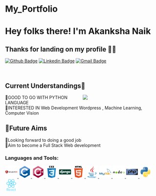 # My_Portfolio

# Hey folks there! I'm Akanksha Naik 
## Thanks for landing on my profile 🙏🏻
[![Github Badge](https://img.shields.io/badge/-Github-000?style=flat-square&logo=Github&logoColor=white&link=https://github.com/Akankshanaik)](https://github.com/Akankshanaik)
[![Linkedin Badge](https://img.shields.io/badge/-LinkedIn-blue?style=flat-square&logo=https://www.linkedin.com/in/akanksha-naik/)](https://www.linkedin.com/in/akanksha-naik/)
[![Gmail Badge](https://img.shields.io/badge/-Gmail-c14438?style=flat-square&logo=Gmail&logoColor=white&link=mailto:naikakanksha3@gmail.com)](mailto:naikakanksha3@gmail.com)

<br>

## Current Understandings🚩
<p>
  <img width="250" align='right' src="https://github.com/MrShubham1267/Data-Science-Portfolio/blob/main/assets/coding.gif?raw=true">
</p>
📌GOOD TO GO WITH PYTHON LANGUAGE <br>
📌INTERESTED IN Web Development
Wordpress , Machine Learning,
Computer Vision
<br>

## 🎯Future Aims
📌Looking forward to doing a good job <br>
📌Aim to become a Full Stack Web development 




<h3 align="left">Languages and Tools:</h3>
<p align="left"> <a href="https://angular.io" target="_blank"> <img src="https://raw.githubusercontent.com/devicons/devicon/master/icons/angularjs/angularjs-original-wordmark.svg" alt="angularjs" width="40" height="40"/> </a> <a href="https://www.cprogramming.com/" target="_blank"> <img src="https://raw.githubusercontent.com/devicons/devicon/master/icons/c/c-original.svg" alt="c" width="40" height="40"/> </a> <a href="https://www.w3schools.com/cpp/" target="_blank"> <img src="https://raw.githubusercontent.com/devicons/devicon/master/icons/cplusplus/cplusplus-original.svg" alt="cplusplus" width="40" height="40"/> </a> <a href="https://www.w3schools.com/css/" target="_blank"> <img src="https://raw.githubusercontent.com/devicons/devicon/master/icons/css3/css3-original-wordmark.svg" alt="css3" width="40" height="40"/> </a> <a href="https://www.djangoproject.com/" target="_blank"> <img src="https://raw.githubusercontent.com/devicons/devicon/master/icons/django/django-original.svg" alt="django" width="40" height="40"/> </a> <a href="https://www.w3.org/html/" target="_blank"> <img src="https://raw.githubusercontent.com/devicons/devicon/master/icons/html5/html5-original-wordmark.svg" alt="html5" width="40" height="40"/> </a> <a href="https://www.java.com" target="_blank"> <img src="https://raw.githubusercontent.com/devicons/devicon/master/icons/java/java-original.svg" alt="java" width="40" height="40"/> </a> <a href="https://www.mysql.com/" target="_blank"> <img src="https://raw.githubusercontent.com/devicons/devicon/master/icons/mysql/mysql-original-wordmark.svg" alt="mysql" width="40" height="40"/> </a> <a href="https://nodejs.org" target="_blank"> <img src="https://raw.githubusercontent.com/devicons/devicon/master/icons/nodejs/nodejs-original-wordmark.svg" alt="nodejs" width="40" height="40"/> </a> <a href="https://www.php.net" target="_blank"> <img src="https://raw.githubusercontent.com/devicons/devicon/master/icons/php/php-original.svg" alt="php" width="40" height="40"/> </a> <a href="https://www.python.org" target="_blank"> <img src="https://raw.githubusercontent.com/devicons/devicon/master/icons/python/python-original.svg" alt="python" width="40" height="40"/> </a> <a href="https://reactjs.org/" target="_blank"> <img src="https://raw.githubusercontent.com/devicons/devicon/master/icons/react/react-original-wordmark.svg" alt="react" width="40" height="40"/> </a> </p>
